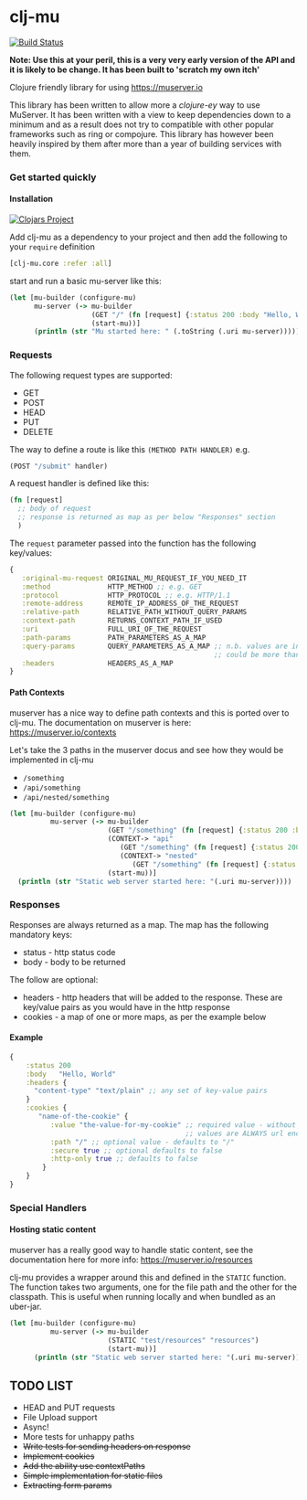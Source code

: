 # clj-mu

[![Build Status](https://api.travis-ci.org/rajshahuk/clj-mu.png?branch=master)](http://travis-ci.org/rajshahuk/clj-mu)

**Note: Use this at your peril, this is a very very early version of the API and it is likely to be change. It has been
built to 'scratch my own itch'**

Clojure friendly library for using https://muserver.io

This library has been written to allow more a _clojure-ey_ way to use MuServer. It has been written
with a view to keep dependencies down to a minimum and as a result does not try to compatible with
other popular frameworks such as ring or compojure. This library has however been heavily inspired
by them after more than a year of building services with them.

### Get started quickly

#### Installation

[![Clojars Project](https://img.shields.io/clojars/v/com.twelvenines/clj-mu.svg)](https://clojars.org/com.twelvenines/clj-mu)

Add clj-mu as a dependency to your project and then add the following to your `require` definition
```clojure
[clj-mu.core :refer :all]
```

start and run a basic mu-server like this:
```clojure
(let [mu-builder (configure-mu)
      mu-server (-> mu-builder
                    (GET "/" (fn [request] {:status 200 :body "Hello, World!"}))
                    (start-mu))]
      (println (str "Mu started here: " (.toString (.uri mu-server)))))
```

### Requests

The following request types are supported:
   * GET
   * POST
   * HEAD
   * PUT
   * DELETE
   
The way to define a route is like this `(METHOD PATH HANDLER)` e.g.
```clojure
(POST "/submit" handler)
```

A request handler is defined like this:

```clojure
(fn [request]
  ;; body of request
  ;; response is returned as map as per below "Responses" section
  ) 
```

The `request` parameter passed into the function has the following key/values:

```clojure
{
   :original-mu-request ORIGINAL_MU_REQUEST_IF_YOU_NEED_IT
   :method              HTTP_METHOD ;; e.g. GET
   :protocol            HTTP_PROTOCOL ;; e.g. HTTP/1.1
   :remote-address      REMOTE_IP_ADDRESS_OF_THE_REQUEST
   :relative-path       RELATIVE_PATH_WITHOUT_QUERY_PARAMS
   :context-path        RETURNS_CONTEXT_PATH_IF_USED
   :uri                 FULL_URI_OF_THE_REQUEST
   :path-params         PATH_PARAMETERS_AS_A_MAP
   :query-params        QUERY_PARAMETERS_AS_A_MAP ;; n.b. values are in a list as there
                                                  ;; could be more than one for each key
   :headers             HEADERS_AS_A_MAP
}
```

#### Path Contexts

muserver has a nice way to define path contexts and this is ported over to clj-mu. The documentation on muserver
is here: https://muserver.io/contexts

Let's take the 3 paths in the muserver docus and see how they would be implemented in clj-mu

   * `/something`
   * `/api/something`
   * `/api/nested/something`
   
```clojure
(let [mu-builder (configure-mu)
          mu-server (-> mu-builder
                        (GET "/something" (fn [request] {:status 200 :body "No context"}))
                        (CONTEXT-> "api"
                           (GET "/something" (fn [request] {:status 200 :body "First level context"}))
                           (CONTEXT-> "nested"
                              (GET "/something" (fn [request] {:status 200 :body "Nested context"}))))
                        (start-mu))]
  (println (str "Static web server started here: "(.uri mu-server))))
```


### Responses

Responses are always returned as a map. The map has the following mandatory keys:

   * status - http status code
   * body - body to be returned
   
The follow are optional:

   * headers - http headers that will be added to the response. These are key/value pairs as you would have
    in the http response
   * cookies - a map of one or more maps, as per the example below
   
#### Example

```clojure
{ 
    :status 200
    :body   "Hello, World"
    :headers {
      "content-type" "text/plain" ;; any set of key-value pairs
    }
    :cookies {
       "name-of-the-cookie" {
          :value "the-value-for-my-cookie" ;; required value - without this you can't create a cookie.
                                           ;; values are ALWAYS url encoded!
          :path "/" ;; optional value - defaults to "/"
          :secure true ;; optional defaults to false
          :http-only true ;; defaults to false
        }
    } 
}
```

### Special Handlers

#### Hosting static content

muserver has a really good way to handle static content, see the documentation here for more info:
https://muserver.io/resources

clj-mu provides a wrapper around this and defined in the `STATIC` function. The function takes two arguments, one for
the file path and the other for the classpath. This is useful when running locally and when bundled as an uber-jar.

```clojure
(let [mu-builder (configure-mu)
          mu-server (-> mu-builder
                        (STATIC "test/resources" "resources")
                        (start-mu))]
      (println (str "Static web server started here: "(.uri mu-server))))
```

## TODO LIST

- HEAD and PUT requests
- File Upload support
- Async!
- More tests for unhappy paths
- ~~Write tests for sending headers on response~~
- ~~Implement cookies~~
- ~~Add the ability use contextPaths~~
- ~~Simple implementation for static files~~
- ~~Extracting form params~~